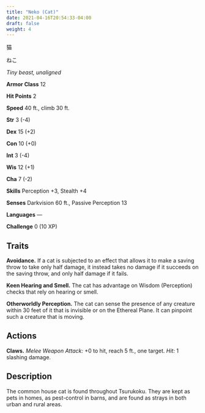 ```yaml
---
title: "Neko (Cat)"
date: 2021-04-16T20:54:33-04:00
draft: false
weight: 4
---
```


猫

ねこ

*Tiny beast, unaligned*

**Armor Class** 12

**Hit Points** 2

**Speed** 40 ft., climb 30 ft.

**Str** 3 (-4)

**Dex** 15 (+2)

**Con** 10 (+0)

**Int** 3 (-4)

**Wis** 12 (+1)

**Cha** 7 (-2)

**Skills** Perception +3, Stealth +4

**Senses** Darkvision 60 ft., Passive Perception 13

**Languages** —

**Challenge** 0 (10 XP)

## Traits

**Avoidance.** If a cat is subjected to an effect that allows it to make a saving throw to take only half damage, it instead takes no damage if it succeeds on the saving throw, and only half damage if it fails.

**Keen Hearing and Smell.** The cat has advantage on Wisdom (Perception) checks that rely on hearing or smell.

**Otherworldly Perception.** The cat can sense the presence of any creature within 30 feet of it that is invisible or on the Ethereal Plane. It can pinpoint such a creature that is moving.

## Actions

**Claws.** *Melee Weapon Attack:* +0 to hit, reach 5 ft., one target. *Hit:* 1 slashing damage.

## Description

The common house cat is found throughout Tsurukoku. They are kept as pets in homes, as pest-control in barns, and are found as strays in both urban and rural areas.

